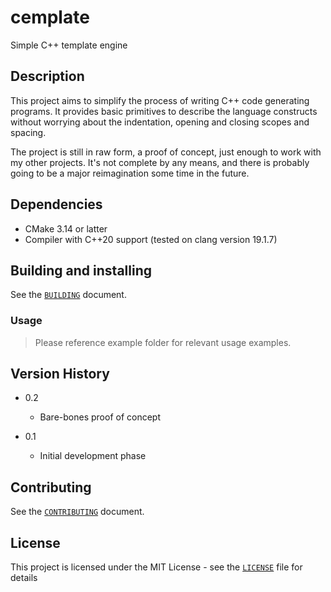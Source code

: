# cemplate

Simple C++ template engine

## Description

This project aims to simplify the process of writing C++ code generating
programs. It provides basic primitives to describe the language constructs
without worrying about the indentation, opening and closing scopes and spacing.

The project is still in raw form, a proof of concept, just enough to work with
my other projects.  It's not complete by any means, and there is probably going
to be a major reimagination some time in the future.

## Dependencies

* CMake 3.14 or latter
* Compiler with C++20 support (tested on clang version 19.1.7)


## Building and installing

See the [`BUILDING`](BUILDING.md) document.


### Usage

> Please reference example folder for relevant usage examples.


## Version History

* 0.2
    * Bare-bones proof of concept

* 0.1
    * Initial development phase


## Contributing

See the [`CONTRIBUTING`](CONTRIBUTING.md) document.


## License

This project is licensed under the MIT License - see the [`LICENSE`](LICENSE.md) file for details

